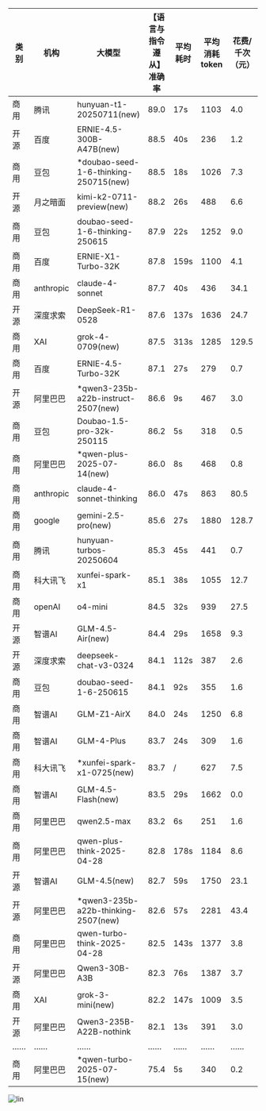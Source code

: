 
|类别|机构|大模型|【语言与指令遵从】准确率|平均耗时|平均消耗token|花费/千次（元）|排名（准确率）|
|---|---|-----|-------------------|-------|-----------|-----------|-----------|
|商用|腾讯|hunyuan-t1-20250711(new)|89.0|17s|1103|4.0|1|
|开源|百度|ERNIE-4.5-300B-A47B(new)|88.5|40s|236|1.2|2|
|商用|豆包|*doubao-seed-1-6-thinking-250715(new)|88.5|18s|1026|7.3|3|
|开源|月之暗面|kimi-k2-0711-preview(new)|88.2|26s|488|6.6|4|
|商用|豆包|doubao-seed-1-6-thinking-250615|87.9|22s|1252|9.0|5|
|商用|百度|ERNIE-X1-Turbo-32K|87.8|159s|1100|4.1|6|
|商用|anthropic|claude-4-sonnet|87.7|40s|436|34.1|7|
|开源|深度求索|DeepSeek-R1-0528|87.6|137s|1636|24.7|8|
|商用|XAI|grok-4-0709(new)|87.5|313s|1285|129.5|9|
|商用|百度|ERNIE-4.5-Turbo-32K|87.1|27s|279|0.7|10|
|开源|阿里巴巴|*qwen3-235b-a22b-instruct-2507(new)|86.6|9s|467|3.0|11|
|商用|豆包|Doubao-1.5-pro-32k-250115|86.2|5s|318|0.5|12|
|商用|阿里巴巴|*qwen-plus-2025-07-14(new)|86.0|8s|468|0.8|13|
|商用|anthropic|claude-4-sonnet-thinking|86.0|47s|863|80.5|14|
|商用|google|gemini-2.5-pro(new)|85.6|27s|1880|128.7|15|
|商用|腾讯|hunyuan-turbos-20250604|85.3|45s|441|0.7|16|
|商用|科大讯飞|xunfei-spark-x1|85.1|38s|1055|12.7|17|
|商用|openAI|o4-mini|84.5|32s|939|27.5|18|
|开源|智谱AI|GLM-4.5-Air(new)|84.4|29s|1658|9.3|19|
|开源|深度求索|deepseek-chat-v3-0324|84.1|112s|387|2.6|20|
|商用|豆包|doubao-seed-1-6-250615|84.1|92s|355|1.6|21|
|商用|智谱AI|GLM-Z1-AirX|84.0|24s|1250|6.8|22|
|商用|智谱AI|GLM-4-Plus|83.7|24s|309|1.6|23|
|商用|科大讯飞|*xunfei-spark-x1-0725(new)|83.7|/|627|7.5|24|
|商用|智谱AI|GLM-4.5-Flash(new)|83.5|29s|1662|0.0|25|
|商用|阿里巴巴|qwen2.5-max|83.2|6s|251|1.6|26|
|商用|阿里巴巴|qwen-plus-think-2025-04-28|82.8|178s|1184|8.6|27|
|开源|智谱AI|GLM-4.5(new)|82.7|59s|1750|23.1|28|
|开源|阿里巴巴|*qwen3-235b-a22b-thinking-2507(new)|82.6|57s|2281|43.4|29|
|商用|阿里巴巴|qwen-turbo-think-2025-04-28|82.5|143s|1377|3.8|30|
|开源|阿里巴巴|Qwen3-30B-A3B|82.3|76s|1387|3.7|31|
|商用|XAI|grok-3-mini(new)|82.2|147s|1009|3.5|32|
|开源|阿里巴巴|Qwen3-235B-A22B-nothink|82.1|13s|391|3.0|33|
|……|……|……|……|……|……|……|……|
|商用|阿里巴巴|*qwen-turbo-2025-07-15(new)|75.4|5s|340|0.2|81|

![lin](../pic/语言与指令遵从.png)
